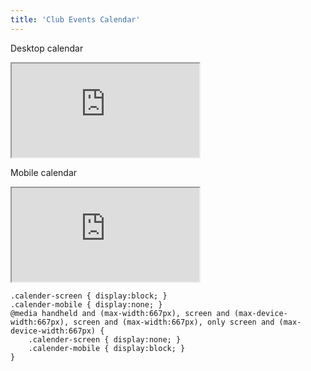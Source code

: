 ```yaml
---
title: 'Club Events Calendar'
---
```


Desktop calendar

<iframe src="https://calendar.google.com/calendar/embed?height=600&wkst=1&bgcolor=%23ffffff&ctz=Europe%2FLondon&showTitle=0&showTz=0&hl=en_GB&src=dHJhY3lqaG9kZ3NvbkBnbWFpbC5jb20&color=%23E67C73" style={{ width: "100%", height: '600px', display: "block" }}></iframe>

Mobile calendar

<iframe src="https://calendar.google.com/calendar/embed?height=600&wkst=1&bgcolor=%23ffffff&ctz=Europe%2FLondon&showTitle=0&showDate=0&showPrint=0&showTz=0&mode=AGENDA&hl=en_GB&src=aGVsbG9AY2hyaXNob2Rnc29ud2ViLmNvLnVr&src=Y2hyaXNob2Rnc29ud2ViLmNvLnVrX2w1OTF0cTluNWU2dnY0cGdvZGNiMDZjOG1zQGdyb3VwLmNhbGVuZGFyLmdvb2dsZS5jb20&src=YWRkcmVzc2Jvb2sjY29udGFjdHNAZ3JvdXAudi5jYWxlbmRhci5nb29nbGUuY29t&src=Y2hyaXNob2Rnc29ud2ViLmNvLnVrX3E0YWRodTBrZG11azFlODhjaHBjcmxxNHQ4QGdyb3VwLmNhbGVuZGFyLmdvb2dsZS5jb20&src=Y2hyaXNob2Rnc29ud2ViLmNvLnVrX2VxYzh0Mzk0bWo3c2ltZDA3bXJzcHVmNmJjQGdyb3VwLmNhbGVuZGFyLmdvb2dsZS5jb20&src=Y2hyaXNob2Rnc29ud2ViLmNvLnVrX2kyaWJ2anRqNmRzampzOTg1OTg1YmU5djRzQGdyb3VwLmNhbGVuZGFyLmdvb2dsZS5jb20&src=Y2hyaXNob2Rnc29ud2ViLmNvLnVrX2Y0Z2w0MWZvcmNscDIzNzJkYzdsMXBrMzFvQGdyb3VwLmNhbGVuZGFyLmdvb2dsZS5jb20&src=Y2hyaXNob2Rnc29ud2ViLmNvLnVrX3ZuaGVidnUzN3U1ZWFmMWlyOHMxNzltNzBvQGdyb3VwLmNhbGVuZGFyLmdvb2dsZS5jb20&src=dHJhY3lqaG9kZ3NvbkBnbWFpbC5jb20&color=%23D50000&color=%233F51B5&color=%2333B679&color=%23F6BF26&color=%238E24AA&color=%237CB342&color=%23B39DDB&color=%23616161&color=%23E67C73" style={{ width: "100%", height: '600px', display: "block" }}></iframe>

```
.calender-screen { display:block; }
.calender-mobile { display:none; }
@media handheld and (max-width:667px), screen and (max-device-width:667px), screen and (max-width:667px), only screen and (max-device-width:667px) {
	.calender-screen { display:none; }
	.calender-mobile { display:block; }
}
```
